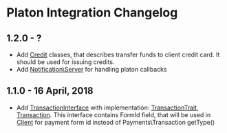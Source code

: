 # Platon Integration Changelog

## 1.2.0 - ?
- Add [Credit](./src/Credit) classes, that describes transfer funds to client credit card.
It should be used for issuing credits. 
- Add [Notification\Server](./src/Notification/Server.php) for handling platon callbacks

## 1.1.0 - 16 April, 2018
- Add [TransactionInterface](./src/TransactionInterface.php) with implementation:
 [TransactionTrait](./src/TransactionTrait.php), [Transaction](./src/Transaction.php).
 This interface contains FormId field, that will be used in [Client](./src/Client.php) for payment
 form id instead of Payments\Transaction getType()

